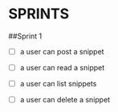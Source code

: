 SPRINTS
=======

##Sprint 1

- [ ] a user can post a snippet
- [ ] a user can read a snippet
- [ ] a user can list snippets
- [ ] a user can delete a snippet

